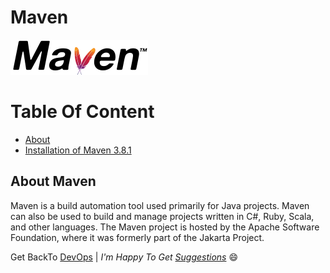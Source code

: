 Maven
=====

![Apache Maven](img/Apache_Maven_logo.png)

Table Of Content
================
<!--ts-->
* [About](#about_maven)
* [Installation of Maven 3.8.1](Maven_installation.md)
<!--te-->
<a name="about_maven"></a>

## About Maven

Maven is a build automation tool used primarily for Java projects. Maven can also be used to build and manage projects written in C#, Ruby, Scala, and other languages. The Maven project is hosted by the Apache Software Foundation, where it was formerly part of the Jakarta Project.

Get BackTo [DevOps](../) |
_I'm Happy To Get [Suggestions](https://forms.gle/TbfdXQ5H3a3oSTjo6)_ :smile:
